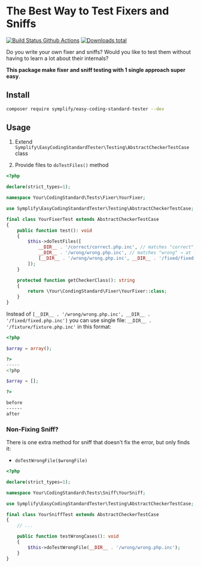 # The Best Way to Test Fixers and Sniffs

[![Build Status Github Actions](https://img.shields.io/github/workflow/status/symplify/easy-coding-standard-tester/Code_Checks?style=flat-square)](https://github.com/symplify/easy-coding-standard-tester/actions)
[![Downloads total](https://img.shields.io/packagist/dt/symplify/easy-coding-standard-tester.svg?style=flat-square)](https://packagist.org/packages/symplify/easy-coding-standard-tester/stats)

Do you write your own fixer and sniffs? Would you like to test them without having to learn a lot about their internals?

**This package make fixer and sniff testing with 1 single approach super easy**.

## Install

```bash
composer require symplify/easy-coding-standard-tester --dev
```

## Usage

1. Extend `Symplify\EasyCodingStandardTester\Testing\AbstractCheckerTestCase` class

2. Provide files to `doTestFiles()` method

```php
<?php

declare(strict_types=1);

namespace Your\CodingStandard\Tests\Fixer\YourFixer;

use Symplify\EasyCodingStandardTester\Testing\AbstractCheckerTestCase;

final class YourFixerTest extends AbstractCheckerTestCase
{
    public function test(): void
    {
        $this->doTestFiles([
            __DIR__ . '/correct/correct.php.inc', // matches "correct" → 0 errors
            __DIR__ . '/wrong/wrong.php.inc', // matches "wrong" → at least 1 error
            [__DIR__ . '/wrong/wrong.php.inc', __DIR__ . '/fixed/fixed.php.inc'] // 2 items in array → wrong to fixed
        ]);
    }

    protected function getCheckerClass(): string
    {
        return \Your\CondingStandard\Fixer\YourFixer::class;
    }
}
```

Instead of `[__DIR__ . '/wrong/wrong.php.inc', __DIR__ . '/fixed/fixed.php.inc']` you can use single file: `__DIR__ . '/fixture/fixture.php.inc'` in this format:

```php
<?php

$array = array();

?>
-----
<?php

$array = [];

?>
```

```bash
before
------
after
```

### Non-Fixing Sniff?

There is one extra method for sniff that doesn't fix the error, but only finds it:

- `doTestWrongFile($wrongFile)`

```php
<?php

declare(strict_types=1);

namespace Your\CodingStandard\Tests\Sniff\YourSniff;

use Symplify\EasyCodingStandardTester\Testing\AbstractCheckerTestCase;

final class YourSniffTest extends AbstractCheckerTestCase
{
    // ...

    public function testWrongCases(): void
    {
        $this->doTestWrongFile(__DIR__ . '/wrong/wrong.php.inc');
    }
}
```
